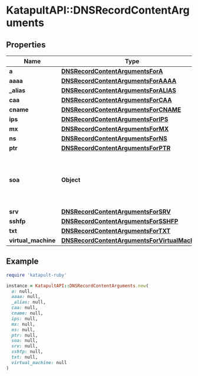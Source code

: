 # KatapultAPI::DNSRecordContentArguments

## Properties

| Name | Type | Description | Notes |
| ---- | ---- | ----------- | ----- |
| **a** | [**DNSRecordContentArgumentsForA**](DNSRecordContentArgumentsForA.md) |  | [optional] |
| **aaaa** | [**DNSRecordContentArgumentsForAAAA**](DNSRecordContentArgumentsForAAAA.md) |  | [optional] |
| **_alias** | [**DNSRecordContentArgumentsForALIAS**](DNSRecordContentArgumentsForALIAS.md) |  | [optional] |
| **caa** | [**DNSRecordContentArgumentsForCAA**](DNSRecordContentArgumentsForCAA.md) |  | [optional] |
| **cname** | [**DNSRecordContentArgumentsForCNAME**](DNSRecordContentArgumentsForCNAME.md) |  | [optional] |
| **ips** | [**DNSRecordContentArgumentsForIPS**](DNSRecordContentArgumentsForIPS.md) |  | [optional] |
| **mx** | [**DNSRecordContentArgumentsForMX**](DNSRecordContentArgumentsForMX.md) |  | [optional] |
| **ns** | [**DNSRecordContentArgumentsForNS**](DNSRecordContentArgumentsForNS.md) |  | [optional] |
| **ptr** | [**DNSRecordContentArgumentsForPTR**](DNSRecordContentArgumentsForPTR.md) |  | [optional] |
| **soa** | **Object** | All &#39;SOA[]&#39; params are mutually exclusive, only one can be provided. | [optional] |
| **srv** | [**DNSRecordContentArgumentsForSRV**](DNSRecordContentArgumentsForSRV.md) |  | [optional] |
| **sshfp** | [**DNSRecordContentArgumentsForSSHFP**](DNSRecordContentArgumentsForSSHFP.md) |  | [optional] |
| **txt** | [**DNSRecordContentArgumentsForTXT**](DNSRecordContentArgumentsForTXT.md) |  | [optional] |
| **virtual_machine** | [**DNSRecordContentArgumentsForVirtualMachine**](DNSRecordContentArgumentsForVirtualMachine.md) |  | [optional] |

## Example

```ruby
require 'katapult-ruby'

instance = KatapultAPI::DNSRecordContentArguments.new(
  a: null,
  aaaa: null,
  _alias: null,
  caa: null,
  cname: null,
  ips: null,
  mx: null,
  ns: null,
  ptr: null,
  soa: null,
  srv: null,
  sshfp: null,
  txt: null,
  virtual_machine: null
)
```

